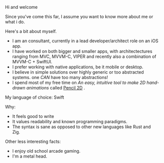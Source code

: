 Hi and welcome

Since you've come this far, I assume you want to know more about me or what i do.

Here's a bit about myself.
- I am an consultant, currently in a lead developer/architect role on an iOS app.
- I have worked on both bigger and smaller apps, with architectectures ranging from MVC, MVVM-C, VIPER and recently also a combination of MVVM-C + SwiftUI.
- I prefer working with native applications, be it mobile or desktop.
- I believe in simple solutions over highly generic or too abstracted systems. one _CAN_ have too many abstractions!
- I spend most of my free time on _An easy, intuitive tool to make 2D hand-drawn animations_ called [Pencil 2D](https://github.com/MrStevns/pencil) .

My language of choice: Swift

Why:
- It feels good to write
- It values readability and known programming paradigms.
- The syntax is sane as opposed to other new languages like Rust and Zig.

Other less interesting facts:
- I enjoy old school arcade gaming.
- I'm a metal head.
